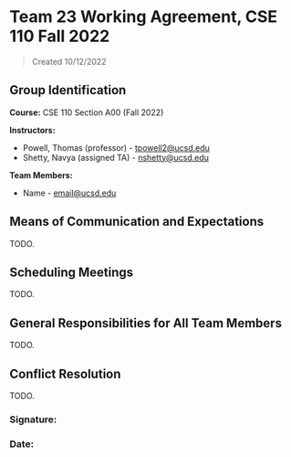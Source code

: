 # Team 23 Working Agreement, CSE 110 Fall 2022

> Created 10/12/2022

## Group Identification

**Course:** CSE 110 Section A00 (Fall 2022)

**Instructors:**

- Powell, Thomas (professor) - tpowell2@ucsd.edu
- Shetty, Navya (assigned TA) - nshetty@ucsd.edu

**Team Members:**

- Name - email@ucsd.edu

## Means of Communication and Expectations

TODO.

## Scheduling Meetings

TODO.

## General Responsibilities for All Team Members

TODO.

## Conflict Resolution

TODO.

### Signature:

### Date:
